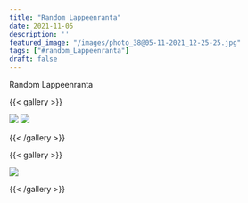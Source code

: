 ```yaml
---
title: "Random Lappeenranta"
date: 2021-11-05
description: ''
featured_image: "/images/photo_38@05-11-2021_12-25-25.jpg"
tags: ["#random_Lappeenranta"]
draft: false
---
```


Random Lappeenranta

{{< gallery >}}

<img src="/images/photo_38@05-11-2021_12-25-25.jpg" class="grid-w100 md:grid-w33 xl:grid-w25" />
<img src="/images/photo_37@05-11-2021_12-25-25.jpg" class="grid-w100 md:grid-w33 xl:grid-w25" />

{{< /gallery >}}

{{< gallery >}}

<img src="/images/photo_112@05-11-2021_18-19-29.jpg" class="grid-w100 md:grid-w33 xl:grid-w25" />

{{< /gallery >}}